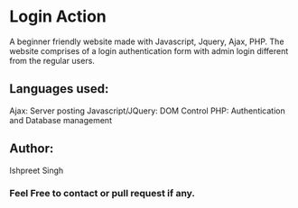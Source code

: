 # Login Action

A beginner friendly website made with Javascript, Jquery, Ajax, PHP. The website comprises of a login authentication form with admin login different from the regular users.

## Languages used:
Ajax: Server posting
Javascript/JQuery: DOM Control
PHP: Authentication and Database management

## Author:
Ishpreet Singh

### Feel Free to contact or pull request if any.
